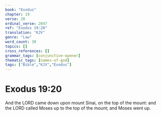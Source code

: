 ```yaml
---
book: "Exodus"
chapter: 19
verse: 20
ordinal_verse: 2047
ref: "Exodus 19:20"
translation: "KJV"
genre: "Law"
word_count: 30
topics: []
cross_references: []
grammar_tags: [conjunctive-opener]
thematic_tags: [names-of-god]
tags: ["Bible","KJV","Exodus"]
---
```


# Exodus 19:20

And the LORD came down upon mount Sinai, on the top of the mount: and the LORD called Moses up to the top of the mount; and Moses went up.
